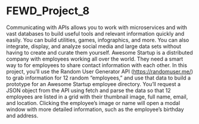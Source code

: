 # FEWD_Project_8
Communicating with APIs allows you to work with microservices and with vast databases to build useful tools and relevant information quickly and easily. You can build utilities, games, infographics, and more. You can also integrate, display, and analyze social media and large data sets without having to create and curate them yourself.  Awesome Startup is a distributed company with employees working all over the world. They need a smart way to for employees to share contact information with each other. In this project, you’ll use the Random User Generator API (https://randomuser.me/) to grab information for 12 random “employees,” and use that data to build a prototype for an Awesome Startup employee directory. You’ll request a JSON object from the API using fetch and parse the data so that 12 employees are listed in a grid with their thumbnail image, full name, email, and location. Clicking the employee’s image or name will open a modal window with more detailed information, such as the employee’s birthday and address.
